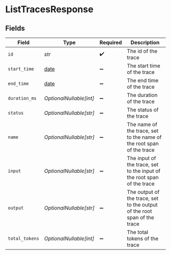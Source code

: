 # ListTracesResponse


## Fields

| Field                                                                    | Type                                                                     | Required                                                                 | Description                                                              |
| ------------------------------------------------------------------------ | ------------------------------------------------------------------------ | ------------------------------------------------------------------------ | ------------------------------------------------------------------------ |
| `id`                                                                     | *str*                                                                    | :heavy_check_mark:                                                       | The id of the trace                                                      |
| `start_time`                                                             | [date](https://docs.python.org/3/library/datetime.html#date-objects)     | :heavy_minus_sign:                                                       | The start time of the trace                                              |
| `end_time`                                                               | [date](https://docs.python.org/3/library/datetime.html#date-objects)     | :heavy_minus_sign:                                                       | The end time of the trace                                                |
| `duration_ms`                                                            | *OptionalNullable[int]*                                                  | :heavy_minus_sign:                                                       | The duration of the trace                                                |
| `status`                                                                 | *OptionalNullable[str]*                                                  | :heavy_minus_sign:                                                       | The status of the trace                                                  |
| `name`                                                                   | *OptionalNullable[str]*                                                  | :heavy_minus_sign:                                                       | The name of the trace, set to the name of the root span of the trace     |
| `input`                                                                  | *OptionalNullable[str]*                                                  | :heavy_minus_sign:                                                       | The input of the trace, set to the input of the root span of the trace   |
| `output`                                                                 | *OptionalNullable[str]*                                                  | :heavy_minus_sign:                                                       | The output of the trace, set to the output of the root span of the trace |
| `total_tokens`                                                           | *OptionalNullable[int]*                                                  | :heavy_minus_sign:                                                       | The total tokens of the trace                                            |